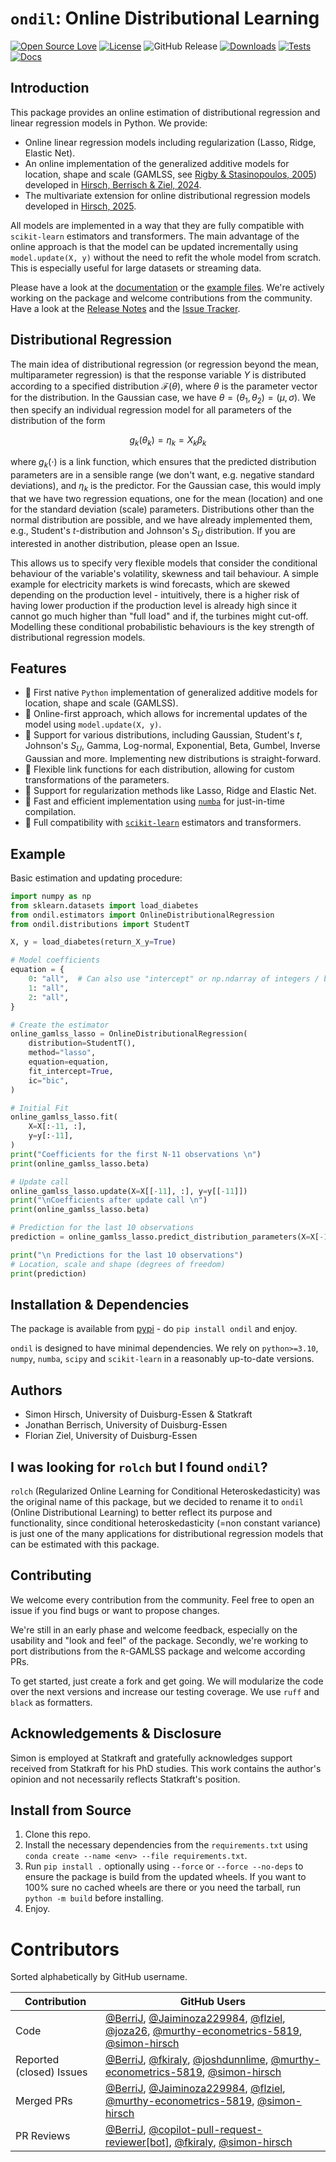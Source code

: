 # `ondil`: Online Distributional Learning

[![Open Source Love](https://badges.frapsoft.com/os/v2/open-source.svg?v=103)](https://github.com/ellerbrock/open-source-badges/)
[![License](https://img.shields.io/github/license/simon-hirsch/rolch)](https://opensource.org/license/gpl-3-0)
![GitHub Release](https://img.shields.io/github/v/release/simon-hirsch/ondil?display_name=release&label=Release)
[![Downloads](https://static.pepy.tech/badge/ondil)](https://pepy.tech/project/ondil)
[![Tests](https://github.com/simon-hirsch/ondil/actions/workflows/ci_run_tests.yml/badge.svg?branch=main)](https://github.com/simon-hirsch/ondil/actions/workflows/ci_run_tests.yml)
[![Docs](https://github.com/simon-hirsch/ondil/actions/workflows/ci_build_docs.yml/badge.svg?branch=main)](https://github.com/simon-hirsch/ondil/actions/workflows/ci_build_docs.yml)

## Introduction

This package provides an online estimation of distributional regression and linear regression models in Python. We provide:

- Online linear regression models including regularization (Lasso, Ridge, Elastic Net).
- An online implementation of the generalized additive models for location, shape and scale (GAMLSS, see [Rigby & Stasinopoulos, 2005](https://academic.oup.com/jrsssc/article-abstract/54/3/507/7113027)) developed in [Hirsch, Berrisch & Ziel, 2024](https://arxiv.org/abs/2407.08750).
- The multivariate extension for online distributional regression models developed in [Hirsch, 2025](https://arxiv.org/abs/2504.02518).

All models are implemented in a way that they are fully compatible with `scikit-learn` estimators and transformers. The main advantage of the online approach is that the model can be updated incrementally using `model.update(X, y)` without the need to refit the whole model from scratch. This is especially useful for large datasets or streaming data. 

Please have a look at the [documentation](https://simon-hirsch.github.io/ondil/) or the [example files](https://github.com/simon-hirsch/ondil/tree/main/examples). We're actively working on the package and welcome contributions from the community. Have a look at the [Release Notes](https://github.com/simon-hirsch/ondil/releases) and the [Issue Tracker](https://github.com/simon-hirsch/ondil/issues).

## Distributional Regression

The main idea of distributional regression (or regression beyond the mean, multiparameter regression) is that the response variable $Y$ is distributed according to a specified distribution $\mathcal{F}(\theta)$, where $\theta$ is the parameter vector for the distribution. In the Gaussian case, we have $\theta = (\theta_1, \theta_2) = (\mu, \sigma)$. We then specify an individual regression model for all parameters of the distribution of the form

$$g_k(\theta_k) = \eta_k = X_k\beta_k$$

where $g_k(\cdot)$ is a link function, which ensures that the predicted distribution parameters are in a sensible range (we don't want, e.g. negative standard deviations), and $\eta_k$ is the predictor. For the Gaussian case, this would imply that we have two regression equations, one for the mean (location) and one for the standard deviation (scale) parameters. Distributions other than the normal distribution are possible, and we have already implemented them, e.g., Student's $t$-distribution and Johnson's $S_U$ distribution. If you are interested in another distribution, please open an Issue.

This allows us to specify very flexible models that consider the conditional behaviour of the variable's volatility, skewness and tail behaviour. A simple example for electricity markets is wind forecasts, which are skewed depending on the production level - intuitively, there is a higher risk of having lower production if the production level is already high since it cannot go much higher than "full load" and if, the turbines might cut-off. Modelling these conditional probabilistic behaviours is the key strength of distributional regression models.

## Features

- 🚀 First native `Python` implementation of generalized additive models for location, shape and scale (GAMLSS).
- 🚀 Online-first approach, which allows for incremental updates of the model using `model.update(X, y)`.
- 🚀 Support for various distributions, including Gaussian, Student's $t$, Johnson's $S_U$, Gamma, Log-normal, Exponential, Beta, Gumbel, Inverse Gaussian and more. Implementing new distributions is straight-forward.
- 🚀 Flexible link functions for each distribution, allowing for custom transformations of the parameters.
- 🚀 Support for regularization methods like Lasso, Ridge and Elastic Net.
- 🚀 Fast and efficient implementation using [`numba`](https://numba.pydata.org/) for just-in-time compilation.
- 🚀 Full compatibility with [`scikit-learn`](https://scikit-learn.org/stable/) estimators and transformers.

## Example

Basic estimation and updating procedure:

```python
import numpy as np
from sklearn.datasets import load_diabetes
from ondil.estimators import OnlineDistributionalRegression
from ondil.distributions import StudentT

X, y = load_diabetes(return_X_y=True)

# Model coefficients
equation = {
    0: "all",  # Can also use "intercept" or np.ndarray of integers / booleans
    1: "all",
    2: "all",
}

# Create the estimator
online_gamlss_lasso = OnlineDistributionalRegression(
    distribution=StudentT(),
    method="lasso",
    equation=equation,
    fit_intercept=True,
    ic="bic",
)

# Initial Fit
online_gamlss_lasso.fit(
    X=X[:-11, :],
    y=y[:-11],
)
print("Coefficients for the first N-11 observations \n")
print(online_gamlss_lasso.beta)

# Update call
online_gamlss_lasso.update(X=X[[-11], :], y=y[[-11]])
print("\nCoefficients after update call \n")
print(online_gamlss_lasso.beta)

# Prediction for the last 10 observations
prediction = online_gamlss_lasso.predict_distribution_parameters(X=X[-10:, :])

print("\n Predictions for the last 10 observations")
# Location, scale and shape (degrees of freedom)
print(prediction)
```

## Installation & Dependencies

The package is available from [pypi](https://pypi.org/project/ondil/) - do `pip install ondil` and enjoy.

`ondil` is designed to have minimal dependencies. We rely on `python>=3.10`, `numpy`, `numba`, `scipy` and `scikit-learn` in a reasonably up-to-date versions.

## Authors

- Simon Hirsch, University of Duisburg-Essen & Statkraft
- Jonathan Berrisch, University of Duisburg-Essen
- Florian Ziel, University of Duisburg-Essen

## I was looking for `rolch` but I found `ondil`?

`rolch` (Regularized Online Learning for Conditional Heteroskedasticity) was the original name of this package, but we decided to rename it to `ondil` (Online Distributional Learning) to better reflect its purpose and functionality, since conditional heteroskedasticity (=non constant variance) is just one of the many applications for distributional regression models that can be estimated with this package.

## Contributing

We welcome every contribution from the community. Feel free to open an issue if you find bugs or want to propose changes.

We're still in an early phase and welcome feedback, especially on the usability and "look and feel" of the package. Secondly, we're working to port distributions from the `R`-GAMLSS package and welcome according PRs.

To get started, just create a fork and get going. We will modularize the code over the next versions and increase our testing coverage. We use `ruff` and `black` as formatters.

## Acknowledgements & Disclosure

Simon is employed at Statkraft and gratefully acknowledges support received from Statkraft for his PhD studies. This work contains the author's opinion and not necessarily reflects Statkraft's position.

## Install from Source

1) Clone this repo.
2) Install the necessary dependencies from the `requirements.txt` using `conda create --name <env> --file requirements.txt`.
3) Run `pip install .` optionally using `--force` or `--force --no-deps` to ensure the package is build from the updated wheels. If you want to 100% sure no cached wheels are there or you need the tarball, run `python -m build` before installing.
4) Enjoy.

# Contributors

Sorted alphabetically by GitHub username.

| Contribution | GitHub Users |
|-------------------|--------------|
| Code | [@BerriJ](https://github.com/BerriJ), [@Jaiminoza229984](https://github.com/Jaiminoza229984), [@flziel](https://github.com/flziel), [@joza26](https://github.com/joza26), [@murthy-econometrics-5819](https://github.com/murthy-econometrics-5819), [@simon-hirsch](https://github.com/simon-hirsch) |
| Reported (closed) Issues | [@BerriJ](https://github.com/BerriJ), [@fkiraly](https://github.com/fkiraly), [@joshdunnlime](https://github.com/joshdunnlime), [@murthy-econometrics-5819](https://github.com/murthy-econometrics-5819), [@simon-hirsch](https://github.com/simon-hirsch) |
| Merged PRs | [@BerriJ](https://github.com/BerriJ), [@Jaiminoza229984](https://github.com/Jaiminoza229984), [@flziel](https://github.com/flziel), [@murthy-econometrics-5819](https://github.com/murthy-econometrics-5819), [@simon-hirsch](https://github.com/simon-hirsch) |
| PR Reviews | [@BerriJ](https://github.com/BerriJ), [@copilot-pull-request-reviewer[bot]](https://github.com/copilot-pull-request-reviewer[bot]), [@fkiraly](https://github.com/fkiraly), [@simon-hirsch](https://github.com/simon-hirsch) |
